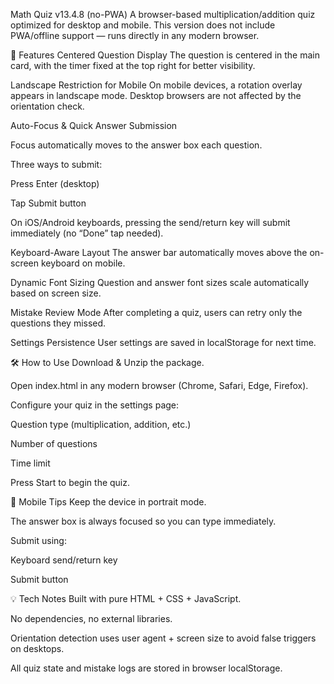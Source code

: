 Math Quiz v13.4.8 (no-PWA)
A browser-based multiplication/addition quiz optimized for desktop and mobile.
This version does not include PWA/offline support — runs directly in any modern browser.

📌 Features
Centered Question Display
The question is centered in the main card, with the timer fixed at the top right for better visibility.

Landscape Restriction for Mobile
On mobile devices, a rotation overlay appears in landscape mode.
Desktop browsers are not affected by the orientation check.

Auto-Focus & Quick Answer Submission

Focus automatically moves to the answer box each question.

Three ways to submit:

Press Enter (desktop)

Tap Submit button

On iOS/Android keyboards, pressing the send/return key will submit immediately (no “Done” tap needed).

Keyboard-Aware Layout
The answer bar automatically moves above the on-screen keyboard on mobile.

Dynamic Font Sizing
Question and answer font sizes scale automatically based on screen size.

Mistake Review Mode
After completing a quiz, users can retry only the questions they missed.

Settings Persistence
User settings are saved in localStorage for next time.

🛠 How to Use
Download & Unzip the package.

Open index.html in any modern browser (Chrome, Safari, Edge, Firefox).

Configure your quiz in the settings page:

Question type (multiplication, addition, etc.)

Number of questions

Time limit

Press Start to begin the quiz.

📱 Mobile Tips
Keep the device in portrait mode.

The answer box is always focused so you can type immediately.

Submit using:

Keyboard send/return key

Submit button

💡 Tech Notes
Built with pure HTML + CSS + JavaScript.

No dependencies, no external libraries.

Orientation detection uses user agent + screen size to avoid false triggers on desktops.

All quiz state and mistake logs are stored in browser localStorage.
